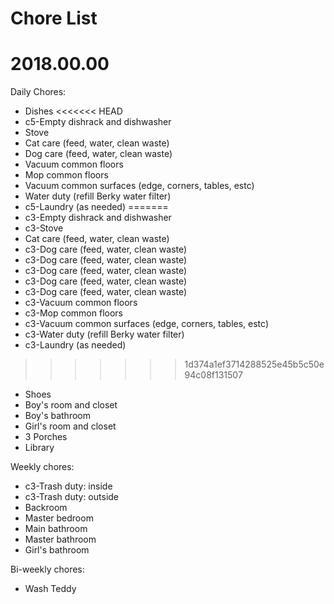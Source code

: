 # Chore List
# 2018.00.00



Daily Chores:
   * Dishes
<<<<<<< HEAD
   * c5-Empty dishrack and dishwasher
   * Stove
   * Cat care (feed, water, clean waste)
   * Dog care (feed, water, clean waste)
   * Vacuum common floors
   * Mop common floors
   * Vacuum common surfaces (edge, corners, tables, estc)
   * Water duty (refill Berky water filter)
   * c5-Laundry (as needed)
=======
   * c3-Empty dishrack and dishwasher
   * c3-Stove
   * Cat care (feed, water, clean waste)
   * c3-Dog care (feed, water, clean waste)
   * c3-Dog care (feed, water, clean waste)
   * c3-Dog care (feed, water, clean waste)
   * c3-Dog care (feed, water, clean waste)
   * c3-Dog care (feed, water, clean waste)
   * c3-Vacuum common floors
   * c3-Mop common floors
   * c3-Vacuum common surfaces (edge, corners, tables, estc)
   * c3-Water duty (refill Berky water filter)
   * c3-Laundry (as needed)
>>>>>>> 1d374a1ef3714288525e45b5c50e94c08f131507
   * Shoes
   * Boy's room and closet
   * Boy's bathroom
   * Girl's room and closet
   * 3 Porches
   * Library




Weekly chores:
   * c3-Trash duty: inside
   * c3-Trash duty: outside
   * Backroom
   * Master bedroom
   * Main bathroom
   * Master bathroom
   * Girl's bathroom





Bi-weekly chores:
   * Wash Teddy
